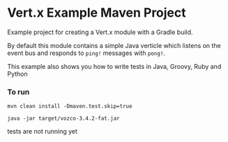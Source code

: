 # Vert.x Example Maven Project

Example project for creating a Vert.x module with a Gradle build.

By default this module contains a simple Java verticle which listens on the event bus and responds to `ping!`
messages with `pong!`.

This example also shows you how to write tests in Java, Groovy, Ruby and Python


### To run

`mvn clean install -Dmaven.test.skip=true`

`java -jar target/vozco-3.4.2-fat.jar`



tests are not running yet
